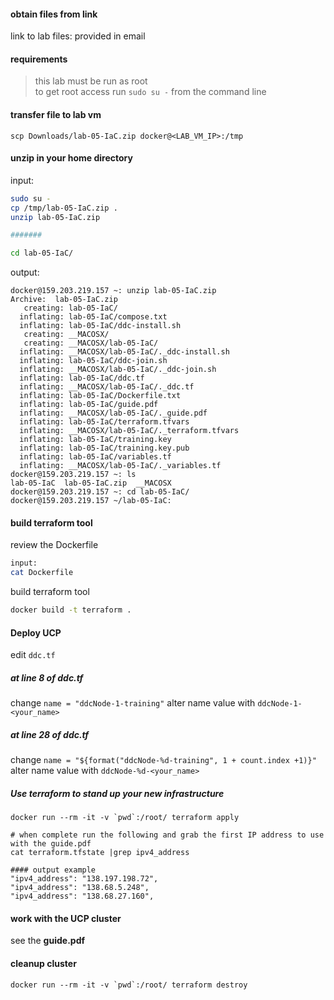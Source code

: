 #### obtain files from link

link to lab files:
provided in email

#### requirements

> this lab must be run as root <br>
> to get root access run `sudo su -` from the command line


#### transfer file to lab vm

`scp Downloads/lab-05-IaC.zip docker@<LAB_VM_IP>:/tmp`

#### unzip in your home directory

input:
```bash
sudo su -
cp /tmp/lab-05-IaC.zip .
unzip lab-05-IaC.zip

#######

cd lab-05-IaC/
```

output:

```
docker@159.203.219.157 ~: unzip lab-05-IaC.zip
Archive:  lab-05-IaC.zip
   creating: lab-05-IaC/
  inflating: lab-05-IaC/compose.txt
  inflating: lab-05-IaC/ddc-install.sh
   creating: __MACOSX/
   creating: __MACOSX/lab-05-IaC/
  inflating: __MACOSX/lab-05-IaC/._ddc-install.sh
  inflating: lab-05-IaC/ddc-join.sh
  inflating: __MACOSX/lab-05-IaC/._ddc-join.sh
  inflating: lab-05-IaC/ddc.tf
  inflating: __MACOSX/lab-05-IaC/._ddc.tf
  inflating: lab-05-IaC/Dockerfile.txt
  inflating: lab-05-IaC/guide.pdf
  inflating: __MACOSX/lab-05-IaC/._guide.pdf
  inflating: lab-05-IaC/terraform.tfvars
  inflating: __MACOSX/lab-05-IaC/._terraform.tfvars
  inflating: lab-05-IaC/training.key
  inflating: lab-05-IaC/training.key.pub
  inflating: lab-05-IaC/variables.tf
  inflating: __MACOSX/lab-05-IaC/._variables.tf
docker@159.203.219.157 ~: ls
lab-05-IaC  lab-05-IaC.zip  __MACOSX
docker@159.203.219.157 ~: cd lab-05-IaC/
docker@159.203.219.157 ~/lab-05-IaC:
```

#### build terraform tool

review the Dockerfile

```bash
input:
cat Dockerfile

```

build terraform tool

```bash
docker build -t terraform .

```

#### Deploy UCP

edit `ddc.tf`


##### at line 8 of ddc.tf
change `name = "ddcNode-1-training"`
alter name value with `ddcNode-1-<your_name>`

##### at line 28 of ddc.tf
change `name = "${format("ddcNode-%d-training", 1 + count.index +1)}"`
alter name value with `ddcNode-%d-<your_name>`

##### Use terraform to stand up your new infrastructure
```
docker run --rm -it -v `pwd`:/root/ terraform apply

# when complete run the following and grab the first IP address to use with the guide.pdf
cat terraform.tfstate |grep ipv4_address

#### output example
"ipv4_address": "138.197.198.72",
"ipv4_address": "138.68.5.248",
"ipv4_address": "138.68.27.160",

```

#### work with the UCP cluster

see the **guide.pdf**

#### cleanup cluster

```
docker run --rm -it -v `pwd`:/root/ terraform destroy
```
